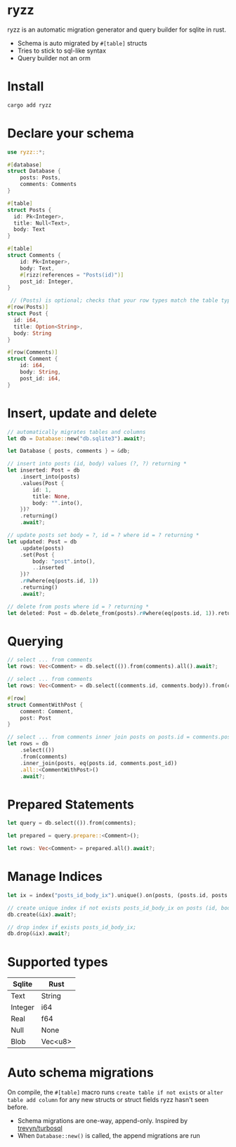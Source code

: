 # ryzz

ryzz is an automatic migration generator and query builder for sqlite in rust.

- Schema is auto migrated by `#[table]` structs
- Tries to stick to sql-like syntax
- Query builder not an orm

# Install

```sh
cargo add ryzz
```

# Declare your schema

```rust
use ryzz::*;

#[database]
struct Database {
    posts: Posts,
    comments: Comments
}

#[table]
struct Posts {
  id: Pk<Integer>,
  title: Null<Text>,
  body: Text
}

#[table]
struct Comments {
    id: Pk<Integer>,
    body: Text,
    #[rizz(references = "Posts(id)")]
    post_id: Integer,
}

 // (Posts) is optional; checks that your row types match the table types
#[row(Posts)]
struct Post {
  id: i64,
  title: Option<String>,
  body: String
}

#[row(Comments)]
struct Comment {
    id: i64,
    body: String,
    post_id: i64,
}
```

# Insert, update and delete

```rust
// automatically migrates tables and columns
let db = Database::new("db.sqlite3").await?;

let Database { posts, comments } = &db;

// insert into posts (id, body) values (?, ?) returning *
let inserted: Post = db
    .insert_into(posts)
    .values(Post {
        id: 1,
        title: None,
        body: "".into(),
    })?
    .returning()
    .await?;

// update posts set body = ?, id = ? where id = ? returning *
let updated: Post = db
    .update(posts)
    .set(Post {
        body: "post".into(),
        ..inserted
    })?
    .r#where(eq(posts.id, 1))
    .returning()
    .await?;

// delete from posts where id = ? returning *
let deleted: Post = db.delete_from(posts).r#where(eq(posts.id, 1)).returning().await?;
```

# Querying

```rust
// select ... from comments
let rows: Vec<Comment> = db.select(()).from(comments).all().await?;

// select ... from comments
let rows: Vec<Comment> = db.select((comments.id, comments.body)).from(comments).all().await?;

#[row]
struct CommentWithPost {
    comment: Comment,
    post: Post
}

// select ... from comments inner join posts on posts.id = comments.post_id
let rows = db
    .select(())
    .from(comments)
    .inner_join(posts, eq(posts.id, comments.post_id))
    .all::<CommentWithPost>()
    .await?;
```

# Prepared Statements

```rust
let query = db.select(()).from(comments);

let prepared = query.prepare::<Comment>();

let rows: Vec<Comment> = prepared.all().await?;
```

# Manage Indices

```rust
let ix = index("posts_id_body_ix").unique().on(posts, (posts.id, posts.body));

// create unique index if not exists posts_id_body_ix on posts (id, body);
db.create(&ix).await?;

// drop index if exists posts_id_body_ix;
db.drop(&ix).await?;
```

# Supported types

| Sqlite | Rust |
| ------------- | ------------- |
| Text | String |
| Integer | i64 |
| Real | f64 |
| Null | None |
| Blob | Vec&lt;u8&gt; |

# Auto schema migrations

On compile, the `#[table]` macro runs `create table if not exists` or `alter table add column` for any new structs or struct fields ryzz hasn't seen before.

- Schema migrations are one-way, append-only. Inspired by [trevyn/turbosql](https://github.com/trevyn/turbosql)
- When `Database::new()` is called, the append migrations are run

